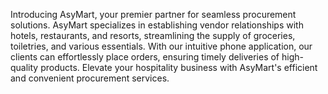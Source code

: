Introducing AsyMart, your premier partner for seamless procurement solutions. AsyMart specializes in establishing vendor relationships with hotels, restaurants, and resorts, streamlining the supply of groceries, toiletries, and various essentials. With our intuitive phone application, our clients can effortlessly place orders, ensuring timely deliveries of high-quality products. Elevate your hospitality business with AsyMart's efficient and convenient procurement services.
